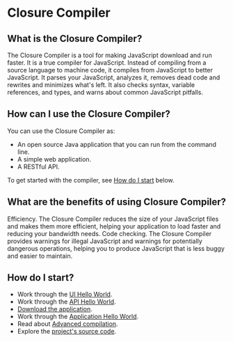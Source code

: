 # Closure Compiler

## What is the Closure Compiler?

The Closure Compiler is a tool for making JavaScript download and run faster. It is a true compiler
for JavaScript. Instead of compiling from a source language to machine code, it compiles from
JavaScript to better JavaScript. It parses your JavaScript, analyzes it, removes dead code and
rewrites and minimizes what's left. It also checks syntax, variable references, and types, and
warns about common JavaScript pitfalls.

## How can I use the Closure Compiler?

You can use the Closure Compiler as:

 * An open source Java application that you can run from the command line.
 * A simple web application.
 * A RESTful API.

To get started with the compiler, see [How do I start](#how_do_i_start) below.

## What are the benefits of using Closure Compiler?

Efficiency. The Closure Compiler reduces the size of your JavaScript files and makes them more
efficient, helping your application to load faster and reducing your bandwidth needs.
Code checking. The Closure Compiler provides warnings for illegal JavaScript and warnings for
potentially dangerous operations, helping you to produce JavaScript that is less buggy and easier
to maintain.

## How do I start?

 * Work through the [UI Hello World](getting_started/ui.md).
 * Work through the [API Hello World](getting_started/api.md).
 * [Download the application](https://dl.google.com/closure-compiler/compiler-latest.zip).
 * Work through the [Application Hello World](getting_started/app.md).
 * Read about [Advanced compilation](getting_started/api-tutorial-3.md).
 * Explore the [project's source code](https://github.com/google/closure-compiler).
